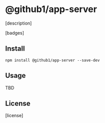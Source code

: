 # @github1/app-server

[description]

[badges]

## Install
```shell
npm install @github1/app-server --save-dev
```

## Usage
TBD

## License
[license]